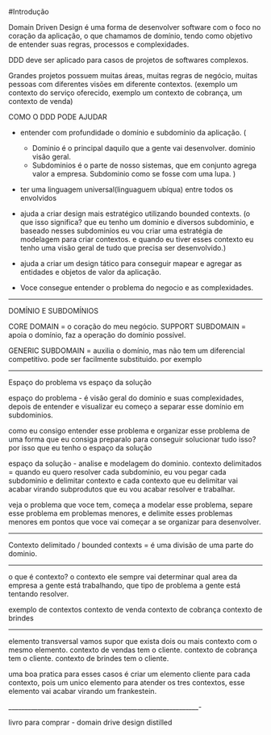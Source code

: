 #Introdução

Domain Driven Design é uma forma de desenvolver software com o foco no coração da aplicação, o que chamamos de domínio, tendo como objetivo de entender suas regras, processos e complexidades.

DDD deve ser aplicado para casos de projetos de softwares complexos.

Grandes projetos possuem muitas áreas, muitas regras de negócio, muitas pessoas com diferentes visões em diferente contextos. (exemplo um contexto do serviço oferecido, exemplo um contexto de cobrança, um contexto de venda)


COMO O DDD PODE AJUDAR
- entender com profundidade o domínio e subdomínio da 	aplicação. 
(
	- Dominio é o principal daquilo que a gente vai desenvolver. dominio visão geral. 
	- Subdominios é o parte de nosso sistemas, que em conjunto agrega valor a empresa. Subdominio como se fosse com uma lupa.
)

- ter uma linguagem universal(linguaguem ubíqua) entre todos os envolvidos

- ajuda a criar design mais estratégico utilizando bounded contexts. (o que isso significa? que eu tenho um dominio e diversos subdominio, e baseado nesses subdominios eu vou criar uma estratégia de modelagem para criar contextos. e quando eu tiver esses contexto eu tenho uma visão geral de tudo que precisa ser desenvolvido.)

- ajuda a criar um design tático para conseguir mapear e agregar as entidades e objetos de valor da aplicação.

- Voce consegue entender o problema do negocio e as complexidades.

________________________________________________
DOMÍNIO E SUBDOMÍNIOS

CORE DOMAIN = o coração do meu negócio.
SUPPORT SUBDOMAIN = apoia o domínio, faz a operação do domínio possível.

GENERIC SUBDOMAIN = auxilia o domínio, mas não tem um diferencial competitivo. pode ser facilmente substituido.
por exemplo 

___________________________________________________
Espaço do problema vs espaço da solução

espaço do problema - é visão geral do dominio e suas complexidades, depois de entender e visualizar eu começo a separar esse domínio em subdominios.


como eu consigo entender esse problema e organizar esse problema de uma forma que eu consiga preparalo para conseguir solucionar tudo isso? por isso que eu tenho o espaço da solução

espaço da solução - analise e modelagem do dominio. 
contexto delimitados =
quando eu quero resolver cada subdominio, eu vou pegar cada subdominio e delimitar contexto e cada contexto que eu delimitar vai acabar virando subprodutos que eu vou acabar resolver e trabalhar.

veja o problema que voce tem, começa a modelar esse problema, separe esse problema em problemas menores, e delimite esses problemas menores em pontos que voce vai começar a se organizar para desenvolver.

______________________________________________________

Contexto delimitado / bounded contexts = 
é uma divisão de uma parte do dominio.


______________________________________________________

o que é contexto?
o contexto ele sempre vai determinar qual area da empresa a gente está trabalhando, que tipo de problema a gente está tentando resolver.

exemplo de contextos
contexto de venda
contexto de cobrança
contexto de brindes
_____________________________________________________
elemento transversal
vamos supor que exista dois ou mais contexto com o mesmo elemento.
contexto de vendas tem o cliente.
contexto de cobrança tem o cliente.
contexto de brindes tem o cliente.

uma boa pratica para esses casos é criar um elemento cliente para cada contexto, pois um unico elemento para atender os tres contextos, esse elemento vai acabar virando um frankestein.

___________________________________________________________-



















livro para comprar - domain drive design distilled

